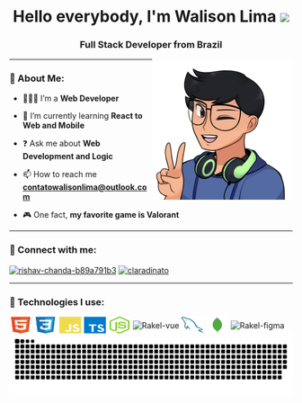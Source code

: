 <h1 align="center">Hello everybody, I'm Walison Lima <img src="https://raw.githubusercontent.com/kaueMarques/kaueMarques/master/hi.gif" height="30px"></h1>
<h3 align="center">Full Stack Developer from Brazil</h3>
<img align="right" alt="Coding" width="250" src="./public/assets/avatar.png">

---

### 👾 About Me:

- 👩🏻‍💻 I’m a **Web Developer**

- 📍 I’m currently learning **React to Web and Mobile**

- ❓ Ask me about **Web Development and Logic**

- 📫 How to reach me **contatowalisonlima@outlook.com**

- 🎮 One fact, **my favorite game is Valorant**

---

### 🎯 Connect with me:

<p align="left">
<a href="https://www.linkedin.com/in/walison-lima-079a74257/" target="blank"><img align="center" src="https://raw.githubusercontent.com/rahuldkjain/github-profile-readme-generator/master/src/images/icons/Social/linked-in-alt.svg" alt="rishav-chanda-b89a791b3" height="30" width="40" /></a>
<a href="https://www.instagram.com/npcwalison/" target="blank"><img align="center" src="https://raw.githubusercontent.com/rahuldkjain/github-profile-readme-generator/master/src/images/icons/Social/instagram.svg" alt="claradinato" height="30" width="40" /></a>
</p>

---

### 🧩 Technologies I use:

<div style="display: inline_block">
  <img
       title="html: Linguagem de marcação"
       align="center" alt="Rakel-HTML" margin="5" height="30" width="40" src="https://raw.githubusercontent.com/devicons/devicon/master/icons/html5/html5-original.svg">
  <img
       title="css: Tecnologia de estilização"
       align="center" alt="Rakel-CSS" margin="5" height="30" width="40" src="https://raw.githubusercontent.com/devicons/devicon/master/icons/css3/css3-original.svg">
  <img
       title="javascript: Linguagem de Programação"
       align="center" alt="Rakel-Js" margin="5" height="30" width="40" src="https://raw.githubusercontent.com/devicons/devicon/master/icons/javascript/javascript-plain.svg">
   <img
       title="javascript: Linguagem de Programação"
       align="center" alt="Rakel-Ts" margin="5" height="30" width="40" src="https://raw.githubusercontent.com/devicons/devicon/master/icons/typescript/typescript-plain.svg">
  <img
       title="nodejs: software de código aberto para javascript"
       align="center" alt="Rakel-Nodejs" margin="5" height="30" width="40" src="https://raw.githubusercontent.com/devicons/devicon/master/icons/nodejs/nodejs-original.svg">
  <img
       title="Vuejs: framework para desenvolvimento leve, simples e forte"
       align="center" alt="Rakel-vue" margin="5" height="30" width="40" src="https://cdn.jsdelivr.net/gh/devicons/devicon/icons/vue/vue-original.svg" />
  <img
       title="MySQL: Banco de dados relacional"
       align="center" alt="Rakel-mysql" margin="5" height="30" width="40" src="https://raw.githubusercontent.com/devicons/devicon/master/icons/mysql/mysql-plain.svg">
  <img
       title="MongoDB: banco de dados não relacional"
       align="center" alt="Rakel-mongodb" margin="5" height="30" width="40" src="https://raw.githubusercontent.com/devicons/devicon/master/icons/mongodb/mongodb-plain.svg">
  <img
       title="Figma: Ferramenta de Prototipagem"
       align="center" alt="Rakel-figma" margin="5" height="30" width="40" src="https://cdn.jsdelivr.net/gh/devicons/devicon/icons/figma/figma-original.svg" />
</div>


<img alt="Rakel-figma" margin="5" src="./public/assets/github-contribution-grid-snake.svg" />
